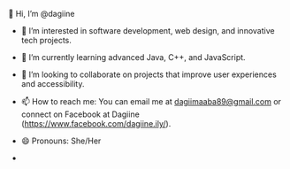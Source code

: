 👋 Hi, I’m @dagiine  
- 👀 I’m interested in software development, web design, and innovative tech projects.  
- 🌱 I’m currently learning advanced Java, C++, and JavaScript.
- 💞️ I’m looking to collaborate on projects that improve user experiences and accessibility.  
- 📫 How to reach me: You can email me at dagiimaaba89@gmail.com or connect on Facebook at Dagiine (https://www.facebook.com/dagiine.ily/).
- 😄 Pronouns: She/Her

- 
<!---
dagiine/dagiine is a ✨ special ✨ repository because its `README.md` (this file) appears on your GitHub profile.
You can click the Preview link to take a look at your changes.
--->
